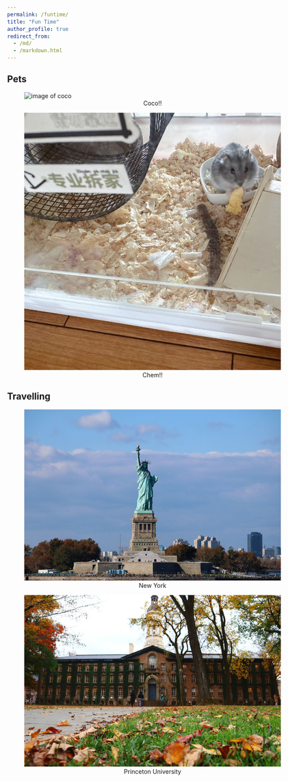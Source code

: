 ```yaml
---
permalink: /funtime/
title: "Fun Time"
author_profile: true
redirect_from: 
  - /md/
  - /markdown.html
---
```


## Pets

<figure style="width: 600px">
  <img src="/images/coco.jpg" alt="image of coco">
  <figcaption style="text-align: center;">Coco!!</figcaption>
</figure>

<figure style="width: 600px">
  <img src="/images/chem.jpg" alt="image of chem">
  <figcaption style="text-align: center;">Chem!!</figcaption>
</figure>

## Travelling

<figure style="width: 600px">
  <img src="/images/new_york.jpg" alt="new york">
  <figcaption style="text-align: center;">New York</figcaption>
</figure>

<figure style="width: 600px">
  <img src="/images/princeton.jpg" alt="princeton">
  <figcaption style="text-align: center;">Princeton University</figcaption>
</figure>